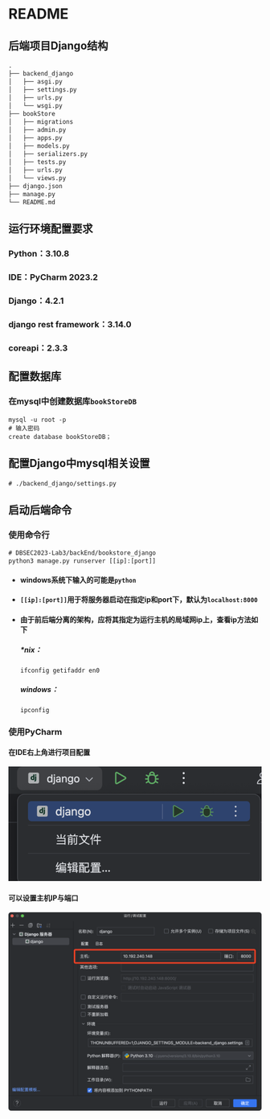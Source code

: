 # README

## 后端项目Django结构

```
.
├── backend_django
│   ├── asgi.py
│   ├── settings.py
│   ├── urls.py
│   └── wsgi.py
├── bookStore
│   ├── migrations
│   ├── admin.py
│   ├── apps.py
│   ├── models.py
│   ├── serializers.py
│   ├── tests.py
│   ├── urls.py
│   └── views.py
├── django.json
├── manage.py
└── README.md
```

## 运行环境配置要求

### Python：3.10.8

### IDE：PyCharm 2023.2

### Django：4.2.1

### django rest framework：3.14.0

### coreapi：2.3.3

## 配置数据库

### 在mysql中创建数据库`bookStoreDB`

```shell
mysql -u root -p
# 输入密码
create database bookStoreDB；
```

## 配置Django中mysql相关设置

```shell
# ./backend_django/settings.py

```



## 启动后端命令

### 使用命令行

```shell
# DBSEC2023-Lab3/backEnd/bookstore_django
python3 manage.py runserver [[ip]:[port]]
```

+ #### windows系统下输入的可能是`python`

+ #### `[[ip]:[port]]`用于将**服务器启动**在指定ip和port下，默认为`localhost:8000`

+ #### 由于前后端分离的架构，应将其指定为运行主机的局域网ip上，查看ip方法如下

    ##### *nix：

    ```shell
    ifconfig getifaddr en0
    ```

    ##### windows：

    ```shell
    ipconfig
    ```

### 使用PyCharm

#### 在IDE右上角进行项目配置

![image-20231213104331104](./README/image-20231213104331104.png)

#### 可以设置主机IP与端口

![image-20231213104359265](./README/image-20231213104359265.png)